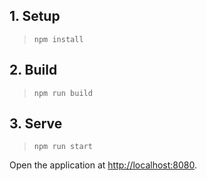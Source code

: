 ## 1. Setup

> `npm install`

## 2. Build

> `npm run build`

## 3. Serve

> `npm run start`

Open the application at [http://localhost:8080](http://localhost:8080).
